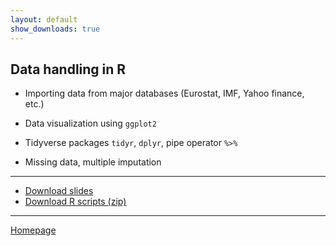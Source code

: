 ```yaml
---
layout: default
show_downloads: true
---
```


## Data handling in R

+ Importing data from major databases (Eurostat, IMF, Yahoo finance, etc.)  

+ Data visualization using `ggplot2`  

+ Tidyverse packages `tidyr`, `dplyr`, pipe operator `%>%`  

+ Missing data, multiple imputation  

---  

+ [Download slides](https://github.com/formanektomas/4EK417/raw/master/Block1/Block_1.pdf)
+ [Download R scripts (zip)](https://github.com/formanektomas/4EK417/raw/master/Block1/Block1.zip)


--- 

[Homepage](https://formanektomas.github.io/4EK417/)
